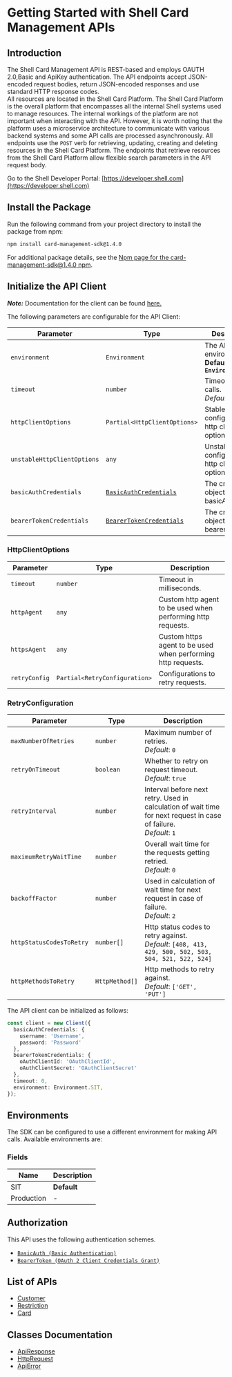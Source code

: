 
# Getting Started with Shell Card Management APIs

## Introduction

The Shell Card Management API is REST-based and employs OAUTH 2.0,Basic and ApiKey authentication.
The API endpoints accept JSON-encoded request bodies, return JSON-encoded responses and use standard HTTP response codes.  
All resources are located in the Shell Card Platform.  The Shell Card Platform is the overall platform that encompasses all the internal Shell systems used to manage resources.
The internal workings of the platform are not important when interacting with the API. However, it is worth noting that the platform uses a microservice architecture to communicate with various backend systems and some API calls are processed asynchronously.
All endpoints use the `POST` verb for retrieving, updating, creating and deleting resources in the Shell Card Platform. The endpoints that retrieve resources from the Shell Card Platform allow flexible search parameters in the API request body.

Go to the Shell Developer Portal: [https://developer.shell.com](https://developer.shell.com)

## Install the Package

Run the following command from your project directory to install the package from npm:

```bash
npm install card-management-sdk@1.4.0
```

For additional package details, see the [Npm page for the card-management-sdk@1.4.0 npm](https://www.npmjs.com/package/card-management-sdk/v/1.4.0).

## Initialize the API Client

**_Note:_** Documentation for the client can be found [here.](https://www.github.com/sdks-io/card-management-js-sdk/tree/1.4.0/doc/client.md)

The following parameters are configurable for the API Client:

| Parameter | Type | Description |
|  --- | --- | --- |
| `environment` | `Environment` | The API environment. <br> **Default: `Environment.SIT`** |
| `timeout` | `number` | Timeout for API calls.<br>*Default*: `0` |
| `httpClientOptions` | `Partial<HttpClientOptions>` | Stable configurable http client options. |
| `unstableHttpClientOptions` | `any` | Unstable configurable http client options. |
| `basicAuthCredentials` | [`BasicAuthCredentials`](https://www.github.com/sdks-io/card-management-js-sdk/tree/1.4.0/doc/auth/basic-authentication.md) | The credential object for basicAuth |
| `bearerTokenCredentials` | [`BearerTokenCredentials`](https://www.github.com/sdks-io/card-management-js-sdk/tree/1.4.0/doc/auth/oauth-2-client-credentials-grant.md) | The credential object for bearerToken |

### HttpClientOptions

| Parameter | Type | Description |
|  --- | --- | --- |
| `timeout` | `number` | Timeout in milliseconds. |
| `httpAgent` | `any` | Custom http agent to be used when performing http requests. |
| `httpsAgent` | `any` | Custom https agent to be used when performing http requests. |
| `retryConfig` | `Partial<RetryConfiguration>` | Configurations to retry requests. |

### RetryConfiguration

| Parameter | Type | Description |
|  --- | --- | --- |
| `maxNumberOfRetries` | `number` | Maximum number of retries. <br> *Default*: `0` |
| `retryOnTimeout` | `boolean` | Whether to retry on request timeout. <br> *Default*: `true` |
| `retryInterval` | `number` | Interval before next retry. Used in calculation of wait time for next request in case of failure. <br> *Default*: `1` |
| `maximumRetryWaitTime` | `number` | Overall wait time for the requests getting retried. <br> *Default*: `0` |
| `backoffFactor` | `number` | Used in calculation of wait time for next request in case of failure. <br> *Default*: `2` |
| `httpStatusCodesToRetry` | `number[]` | Http status codes to retry against. <br> *Default*: `[408, 413, 429, 500, 502, 503, 504, 521, 522, 524]` |
| `httpMethodsToRetry` | `HttpMethod[]` | Http methods to retry against. <br> *Default*: `['GET', 'PUT']` |

The API client can be initialized as follows:

```ts
const client = new Client({
  basicAuthCredentials: {
    username: 'Username',
    password: 'Password'
  },
  bearerTokenCredentials: {
    oAuthClientId: 'OAuthClientId',
    oAuthClientSecret: 'OAuthClientSecret'
  },
  timeout: 0,
  environment: Environment.SIT,
});
```

## Environments

The SDK can be configured to use a different environment for making API calls. Available environments are:

### Fields

| Name | Description |
|  --- | --- |
| SIT | **Default** |
| Production | - |

## Authorization

This API uses the following authentication schemes.

* [`BasicAuth (Basic Authentication)`](https://www.github.com/sdks-io/card-management-js-sdk/tree/1.4.0/doc/auth/basic-authentication.md)
* [`BearerToken (OAuth 2 Client Credentials Grant)`](https://www.github.com/sdks-io/card-management-js-sdk/tree/1.4.0/doc/auth/oauth-2-client-credentials-grant.md)

## List of APIs

* [Customer](https://www.github.com/sdks-io/card-management-js-sdk/tree/1.4.0/doc/controllers/customer.md)
* [Restriction](https://www.github.com/sdks-io/card-management-js-sdk/tree/1.4.0/doc/controllers/restriction.md)
* [Card](https://www.github.com/sdks-io/card-management-js-sdk/tree/1.4.0/doc/controllers/card.md)

## Classes Documentation

* [ApiResponse](https://www.github.com/sdks-io/card-management-js-sdk/tree/1.4.0/doc/api-response.md)
* [HttpRequest](https://www.github.com/sdks-io/card-management-js-sdk/tree/1.4.0/doc/http-request.md)
* [ApiError](https://www.github.com/sdks-io/card-management-js-sdk/tree/1.4.0/doc/api-error.md)

